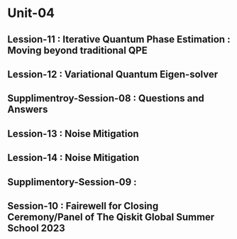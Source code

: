 # Unit-04


## Lession-11 : Iterative Quantum Phase Estimation : Moving beyond traditional QPE

## Lession-12 : Variational Quantum Eigen-solver


## Supplimentroy-Session-08 : Questions and Answers


## Lession-13 : Noise Mitigation

## Lession-14 : Noise Mitigation

## Supplimentory-Session-09 :

## Session-10 : Fairewell for Closing Ceremony/Panel of The Qiskit Global Summer School 2023

